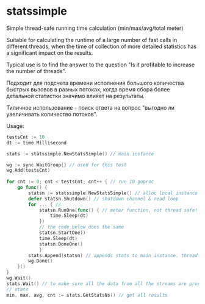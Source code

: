 # statssimple
Simple thread-safe running time calculation (min/max/avg/total meter)

Suitable for calculating the runtime of a large number of fast calls in different threads,
when the time of collection of more detailed statistics has a significant impact on the results.
 
Typical use is to find the answer to the question "Is it profitable to increase the number of threads".


Подходит для подсчета времени исполнения большого количества быстрых вызовов в разных потоках,
когда время сбора более детальной статистки значимо влияет на результаты.

Типичное использование - поиск ответа на вопрос "выгодно ли увеличивать количество потоков".

Usage:
```go
testsCnt := 10
dt := time.Millisecond

stats := statssimple.NewStatsSimple() // main instance

wg := sync.WaitGroup{} // used for this test
wg.Add(testsCnt)
	
for cnt := 0; cnt < testsCnt; cnt++ { // run 10 goproc
    go func() { 
	    statsn := statssimple.NewStatsSimple() // alloc local instance
        defer statsn.Shutdown() // shutdown channel & read loop
        for ... { // 
		    statsn.RunOne(func() { // meter function, not thread safe!
		        time.Sleep(dt)
		    })
            // the code below does the same
            statsn.StartOne()
		    time.Sleep(dt)
	        statsn.DoneOne()
            }
		stats.Append(statsn) // appends stats to main instance. thread safe
		wg.Done()
	}()
}
wg.Wait() 
stats.Wait() // to make sure all the data from all the streams are processed
// stats
min, max, avg, cnt := stats.GetStatsNs() // get all results
```